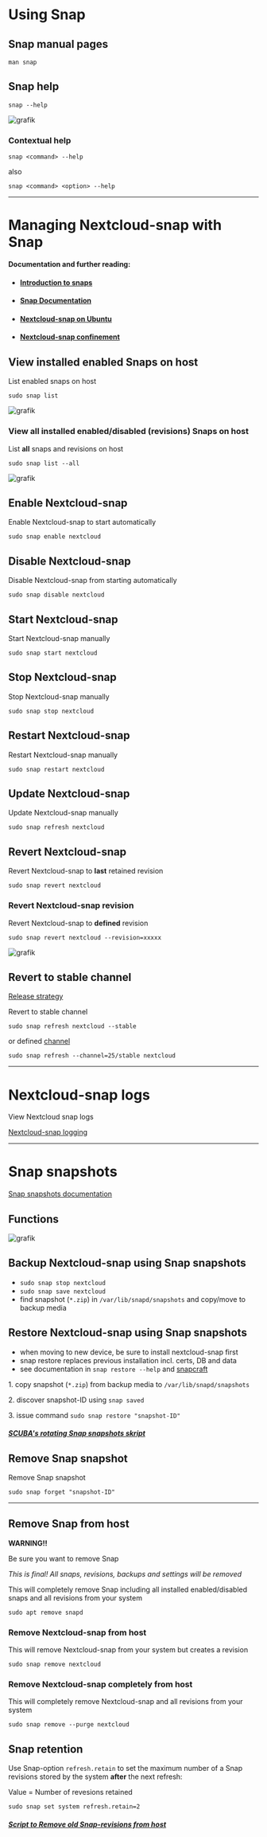 # Using Snap

## Snap manual pages
```
man snap
```

## Snap help
```
snap --help
```
![grafik](https://user-images.githubusercontent.com/54933878/235139733-f2cc0b60-eebc-491a-8265-999506ffd75c.png)

### Contextual help
```
snap <command> --help
```
also
```
snap <command> <option> --help
```

----
# Managing Nextcloud-snap with Snap

**Documentation and further reading:**

+ #### [Introduction to snaps](https://ubuntu.com/core/services/guide/snaps-intro)

+ #### [Snap Documentation](https://snapcraft.io/docs)

+ #### [Nextcloud-snap on Ubuntu](https://github.com/nextcloud-snap/nextcloud-snap/wiki/Why-Ubuntu-is-the-only-supported-distro)

+ #### [Nextcloud-snap confinement](https://github.com/scubamuc/wiki-md/blob/scubamuc-wiki/NEXTCLOUD.snap--snap-confinement.md)
## View installed enabled Snaps on host
List enabled snaps on host
```
sudo snap list
```
![grafik](https://user-images.githubusercontent.com/54933878/235135007-1a0b8e50-1718-4c71-a243-f7994bff86f4.png)

### View all installed enabled/disabled (revisions) Snaps on host
List **all** snaps and revisions on host
```
sudo snap list --all
```
![grafik](https://user-images.githubusercontent.com/54933878/235135305-75853fd3-dc2c-4439-bb74-81cd01dfa1ae.png)

## Enable Nextcloud-snap
Enable Nextcloud-snap to start automatically
```
sudo snap enable nextcloud
```

## Disable Nextcloud-snap
Disable Nextcloud-snap from starting automatically
```
sudo snap disable nextcloud
```

## Start Nextcloud-snap
Start Nextcloud-snap manually
```
sudo snap start nextcloud
```

## Stop Nextcloud-snap
Stop Nextcloud-snap manually
```
sudo snap stop nextcloud
```

## Restart Nextcloud-snap
Restart Nextcloud-snap manually
```
sudo snap restart nextcloud
```

## Update Nextcloud-snap
Update Nextcloud-snap manually
```
sudo snap refresh nextcloud
```

## Revert Nextcloud-snap 
Revert Nextcloud-snap to **last** retained revision
```
sudo snap revert nextcloud
```

### Revert Nextcloud-snap revision
Revert Nextcloud-snap to **defined** revision
```
sudo snap revert nextcloud --revision=xxxxx
```
![grafik](https://user-images.githubusercontent.com/54933878/235136149-6d90b10c-cbfd-45c2-9470-aff8b13ef904.png)

## Revert to stable channel 
[Release strategy](https://github.com/nextcloud-snap/nextcloud-snap/wiki/Release-strategy)

Revert to stable channel

`sudo snap refresh nextcloud --stable`

or defined [channel](https://github.com/nextcloud-snap/nextcloud-snap/wiki/Release-strategy)

`sudo snap refresh --channel=25/stable nextcloud`

----

# Nextcloud-snap logs
View Nextcloud snap logs

[Nextcloud-snap logging](https://github.com/scubamuc/scubamuc.github.io/blob/scubamuc/wiki-md/NEXTCLOUD.snap_logs.md)

----

# Snap snapshots
[Snap snapshots documentation](https://snapcraft.io/docs/snapshots)

## Functions

![grafik](https://user-images.githubusercontent.com/54933878/235142637-6aecf2d1-52eb-44b8-a934-797f59a1231e.png)


## Backup Nextcloud-snap using Snap snapshots

* `sudo snap stop nextcloud`
* `sudo snap save nextcloud`
* find snapshot (`*.zip`) in `/var/lib/snapd/snapshots` and copy/move to backup media

## Restore Nextcloud-snap using Snap snapshots 

* when moving to new device, be sure to install nextcloud-snap first
* snap restore replaces previous installation incl. certs, DB and data
* see documentation in `snap restore --help` and [snapcraft](https://snapcraft.io/docs/snapshots#heading--restoring)

1\. copy snapshot (`*.zip`) from backup media to `/var/lib/snapd/snapshots`

2\. discover snapshot-ID using `snap saved`

3\. issue command `sudo snap restore "snapshot-ID"`

##### [SCUBA's rotating Snap snapshots skript](https://github.com/scubamuc/scubamuc.github.io/blob/scubamuc/wiki-md/NEXTCLOUD.snap--backup_snap-snapshot.md#nextcloud-snap-snapshot)

## Remove Snap snapshot
Remove Snap snapshot
```
sudo snap forget "snapshot-ID"
```

----
## Remove Snap from host

**WARNING!!** 

Be sure you want to remove Snap

*This is final! All snaps, revisions, backups and settings will be removed* 

This will completely remove Snap including all installed enabled/disabled snaps and all revisions from your system 
```
sudo apt remove snapd
```

### Remove Nextcloud-snap from host
This will remove Nextcloud-snap from your system but creates a revision 
```
sudo snap remove nextcloud
```

### Remove Nextcloud-snap completely from host
This will completely remove Nextcloud-snap and all revisions from your system
```
sudo snap remove --purge nextcloud
```

## Snap retention

Use Snap-option `refresh.retain` to set the maximum number of a Snap revisions stored by the system **after** the next refresh:

Value = Number of revesions retained
```
sudo snap set system refresh.retain=2
```

##### [Script to Remove old Snap-revisions from host](https://github.com/scubamuc/bash-scripts/blob/scubamuc-wiki/remove-old-snaps.sh)
